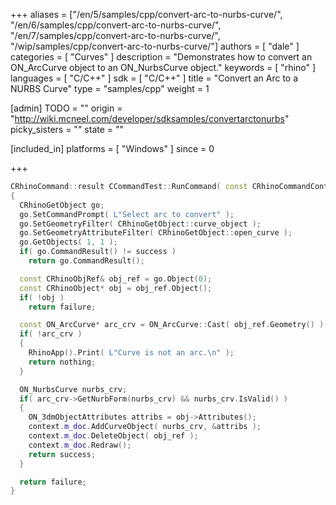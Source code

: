 +++
aliases = ["/en/5/samples/cpp/convert-arc-to-nurbs-curve/", "/en/6/samples/cpp/convert-arc-to-nurbs-curve/", "/en/7/samples/cpp/convert-arc-to-nurbs-curve/", "/wip/samples/cpp/convert-arc-to-nurbs-curve/"]
authors = [ "dale" ]
categories = [ "Curves" ]
description = "Demonstrates how to convert an ON_ArcCurve object to an ON_NurbsCurve object."
keywords = [ "rhino" ]
languages = [ "C/C++" ]
sdk = [ "C/C++" ]
title = "Convert an Arc to a NURBS Curve"
type = "samples/cpp"
weight = 1

[admin]
TODO = ""
origin = "http://wiki.mcneel.com/developer/sdksamples/convertarctonurbs"
picky_sisters = ""
state = ""

[included_in]
platforms = [ "Windows" ]
since = 0

+++

```cpp
CRhinoCommand::result CCommandTest::RunCommand( const CRhinoCommandContext& context )
{
  CRhinoGetObject go;
  go.SetCommandPrompt( L"Select arc to convert" );
  go.SetGeometryFilter( CRhinoGetObject::curve_object );
  go.SetGeometryAttributeFilter( CRhinoGetObject::open_curve );
  go.GetObjects( 1, 1 );
  if( go.CommandResult() != success )
    return go.CommandResult();

  const CRhinoObjRef& obj_ref = go.Object(0);
  const CRhinoObject* obj = obj_ref.Object();
  if( !obj )
    return failure;

  const ON_ArcCurve* arc_crv = ON_ArcCurve::Cast( obj_ref.Geometry() );
  if( !arc_crv )
  {
    RhinoApp().Print( L"Curve is not an arc.\n" );
    return nothing;
  }

  ON_NurbsCurve nurbs_crv;
  if( arc_crv->GetNurbForm(nurbs_crv) && nurbs_crv.IsValid() )
  {
    ON_3dmObjectAttributes attribs = obj->Attributes();
    context.m_doc.AddCurveObject( nurbs_crv, &attribs );
    context.m_doc.DeleteObject( obj_ref );
    context.m_doc.Redraw();
    return success;
  }

  return failure;
}
```
